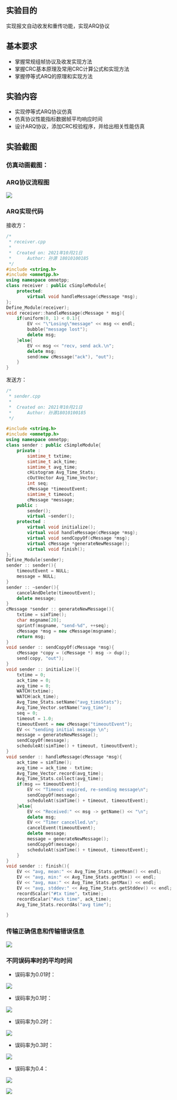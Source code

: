 ## 实验目的

实现报文自动收发和重传功能，实现ARQ协议

## 基本要求

* 掌握常规组帧协议及收发实现方法
* 掌握CRC基本原理及常用CRC计算公式和实现方法
* 掌握停等式ARQ的原理和实现方法

## 实验内容

* 实现停等式ARQ协议仿真
* 仿真协议性能指标数据帧平均响应时间
* 设计ARQ协议，添加CRC校验程序，并给出相关性能仿真

## 实验截图

### 仿真动画截图：

### ARQ协议流程图

![](../img/stop-and-wait.png)

### ARQ实现代码

接收方：

```c++
/*
 * receiver.cpp
 *
 *  Created on: 2021年10月21日
 *      Author: 孙源 18010100185
 */
#include <string.h>
#include <omnetpp.h>
using namespace omnetpp;
class receiver : public cSimpleModule{
    protected:
        virtual void handleMessage(cMessage *msg);
};
Define_Module(receiver);
void receiver::handleMessage(cMessage * msg){
    if(uniform(0, 1) < 0.1){
        EV << "\"Losing\"message" << msg << endl;
        bubble("message lost");
        delete msg;
    }else{
        EV << msg << "recv, send ack.\n";
        delete msg;
        send(new cMessage("ack"), "out");
    }
}

```

发送方：

```cpp
/*
 * sender.cpp
 *
 *  Created on: 2021年10月21日
 *      Author: 孙源18010100185
 */

#include <string.h>
#include <omnetpp.h>
using namespace omnetpp;
class sender : public cSimpleModule{
    private :
        simtime_t txtime;
        simtime_t ack_time;
        simtime_t avg_time;
        cHistogram Avg_Time_Stats;
        cOutVector Avg_Time_Vector;
        int seq;
        cMessage *timeoutEvent;
        simtime_t timeout;
        cMessage *message;
    public :
        sender();
        virtual ~sender();
    protected :
        virtual void initialize();
        virtual void handleMessage(cMessage *msg);
        virtual void sendCopyOf(cMessage *msg);
        virtual cMessage *generateNewMessage();
        virtual void finish();
};
Define_Module(sender);
sender :: sender(){
    timeoutEvent = NULL;
    message = NULL;
}
sender :: ~sender(){
    cancelAndDelete(timeoutEvent);
    delete message;
}
cMessage *sender :: generateNewMessage(){
    txtime = simTime();
    char msgname[20];
    sprintf(msgname, "send-%d", ++seq);
    cMessage *msg = new cMessage(msgname);
    return msg;
}
void sender :: sendCopyOf(cMessage *msg){
    cMessage *copy = (cMessage *) msg -> dup();
    send(copy, "out");
}
void sender :: initialize(){
    txtime = 0;
    ack_time = 0;
    avg_time = 0;
    WATCH(txtime);
    WATCH(ack_time);
    Avg_Time_Stats.setName("avg_timsStats");
    Avg_Time_Vector.setName("avg_time");
    seq = 0;
    timeout = 1.0;
    timeoutEvent = new cMessage("timeoutEvent");
    EV << "sending initial message \n";
    message = generateNewMessage();
    sendCopyOf(message);
    scheduleAt(simTime() + timeout, timeoutEvent);
}
void sender :: handleMessage(cMessage *msg){
    ack_time = simTime();
    avg_time = ack_time - txtime;
    Avg_Time_Vector.record(avg_time);
    Avg_Time_Stats.collect(avg_time);
    if(msg == timeoutEvent){
        EV << "Timeout expired, re-sending message\n";
        sendCopyOf(message);
        scheduleAt(simTime() + timeout, timeoutEvent);
    }else{
        EV << "Received:" << msg -> getName() << "\n";
        delete msg;
        EV << "Timer cancelled.\n";
        cancelEvent(timeoutEvent);
        delete message;
        message = generateNewMessage();
        sendCopyOf(message);
        scheduleAt(simTime() + timeout, timeoutEvent);
    }
}
void sender :: finish(){
    EV << "avg, mean:" << Avg_Time_Stats.getMean() << endl;
    EV << "avg, min:" << Avg_Time_Stats.getMin() << endl;
    EV << "avg, max:" << Avg_Time_Stats.getMax() << endl;
    EV << "avg, stddev:" << Avg_Time_Stats.getStddev() << endl;
    recordScalar("#tx time", txtime);
    recordScalar("#ack time", ack_time);
    Avg_Time_Stats.recordAs("avg time");

}
```

### 传输正确信息和传输错误信息

![](../img/正确信息和错误信息.png)

### 不同误码率时的平均时间

* 误码率为0.01时：

![](../img/误码率为0.01平均时间.png)

* 误码率为0.1时：

![](../img/误码率为0.1时的平均时间.png)

* 误码率为0.2时：

![](../img/误码率为0.2时频率时间.png)

* 误码率为0.3时：

![](../img/误码率为0.3时的平均时间.png)

* 误码率为0.4：

![](../img/误码率为0.4时平均时间.png)

![](../img/误码率_平均时间.png)

